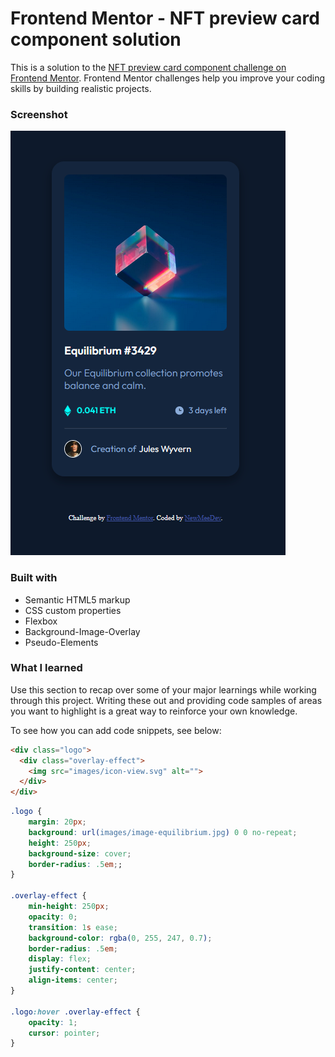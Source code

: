 # Frontend Mentor - NFT preview card component solution

This is a solution to the [NFT preview card component challenge on Frontend Mentor](https://www.frontendmentor.io/challenges/nft-preview-card-component-SbdUL_w0U). Frontend Mentor challenges help you improve your coding skills by building realistic projects. 



### Screenshot

![](./screen.png)


### Built with

- Semantic HTML5 markup
- CSS custom properties
- Flexbox
- Background-Image-Overlay
- Pseudo-Elements

### What I learned

Use this section to recap over some of your major learnings while working through this project. Writing these out and providing code samples of areas you want to highlight is a great way to reinforce your own knowledge.

To see how you can add code snippets, see below:
```html
<div class="logo">
  <div class="overlay-effect">
    <img src="images/icon-view.svg" alt="">
  </div>
</div>
```

```css
.logo {
    margin: 20px;
    background: url(images/image-equilibrium.jpg) 0 0 no-repeat; 
    height: 250px;
    background-size: cover;
    border-radius: .5em;;
}

.overlay-effect {
    min-height: 250px;
    opacity: 0;
    transition: 1s ease;
    background-color: rgba(0, 255, 247, 0.7);
    border-radius: .5em;
    display: flex;
    justify-content: center;
    align-items: center;
}

.logo:hover .overlay-effect {
    opacity: 1;
    cursor: pointer;
}
```
